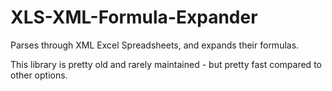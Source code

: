 XLS-XML-Formula-Expander
========================

Parses through XML Excel Spreadsheets, and expands their formulas.

This library is pretty old and rarely maintained - but pretty fast compared to other options.
